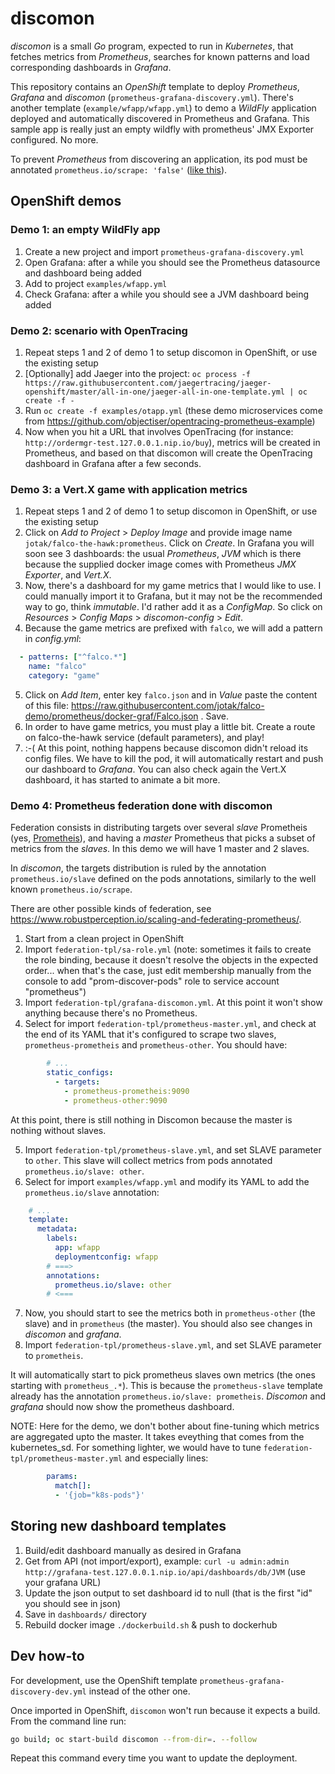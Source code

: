 # discomon

_discomon_ is a small _Go_ program, expected to run in _Kubernetes_, that fetches metrics from _Prometheus_, searches for known patterns and load corresponding dashboards in _Grafana_.

This repository contains an _OpenShift_ template to deploy _Prometheus_, _Grafana_ and _discomon_ (`prometheus-grafana-discovery.yml`).
There's another template (`example/wfapp/wfapp.yml`) to demo a _WildFly_ application deployed and automatically discovered in Prometheus and Grafana. This sample app is really just an empty wildfly with prometheus' JMX Exporter configured. No more.

To prevent _Prometheus_ from discovering an application, its pod must be annotated `prometheus.io/scrape: 'false'` ([like this](https://github.com/jotak/discomon/blob/6c098e27c4cae41021b2551251a6e8e659134f1a/prometheus-grafana-discovery.yml#L163-L164)).

## OpenShift demos

### Demo 1: an empty WildFly app

1. Create a new project and import `prometheus-grafana-discovery.yml`
2. Open Grafana: after a while you should see the Prometheus datasource and dashboard being added
3. Add to project `examples/wfapp.yml`
4. Check Grafana: after a while you should see a JVM dashboard being added

### Demo 2: scenario with OpenTracing

1. Repeat steps 1 and 2 of demo 1 to setup discomon in OpenShift, or use the existing setup
2. [Optionally] add Jaeger into the project: `oc process -f https://raw.githubusercontent.com/jaegertracing/jaeger-openshift/master/all-in-one/jaeger-all-in-one-template.yml | oc create -f -`
3. Run `oc create -f examples/otapp.yml` (these demo microservices come from https://github.com/objectiser/opentracing-prometheus-example)
4. Now when you hit a URL that involves OpenTracing (for instance: `http://ordermgr-test.127.0.0.1.nip.io/buy`), metrics will be created in Prometheus, and based on that discomon will create the OpenTracing dashboard in Grafana after a few seconds.

### Demo 3: a Vert.X game with application metrics

1. Repeat steps 1 and 2 of demo 1 to setup discomon in OpenShift, or use the existing setup
2. Click on _Add to Project_ > _Deploy Image_ and provide image name `jotak/falco-the-hawk:prometheus`. Click on _Create_.
In Grafana you will soon see 3 dashboards: the usual _Prometheus_, _JVM_ which is there because the supplied docker image comes with Prometheus _JMX Exporter_, and _Vert.X_.
3. Now, there's a dashboard for my game metrics that I would like to use. I could manually import it to Grafana, but it may not be the recommended way to go, think _immutable_. I'd rather add it as a _ConfigMap_. So click on _Resources_ > _Config Maps_ > _discomon-config_ > _Edit_.
4. Because the game metrics are prefixed with `falco`, we will add a pattern in _config.yml_:

```yml
  - patterns: ["^falco.*"]
    name: "falco"
    category: "game"
```
5. Click on _Add Item_, enter key `falco.json` and in _Value_ paste the content of this file: https://raw.githubusercontent.com/jotak/falco-demo/prometheus/docker-graf/Falco.json . Save.
6. In order to have game metrics, you must play a little bit. Create a route on falco-the-hawk service (default parameters), and play!
7. :-( At this point, nothing happens because discomon didn't reload its config files. We have to kill the pod, it will automatically restart and push our dashboard to _Grafana_. You can also check again the Vert.X dashboard, it has started to animate a bit more.

### Demo 4: Prometheus federation done with discomon

Federation consists in distributing targets over several _slave_ Prometheis (yes, [Prometheis](https://www.youtube.com/watch?v=B_CDeYrqxjQ&feature=youtu.be)), and having a _master_ Prometheus that picks a subset of metrics from the _slaves_. In this demo we will have 1 master and 2 slaves.

In _discomon_, the targets distribution is ruled by the annotation `prometheus.io/slave` defined on the pods annotations, similarly to the well known `prometheus.io/scrape`.

There are other possible kinds of federation, see https://www.robustperception.io/scaling-and-federating-prometheus/.

1. Start from a clean project in OpenShift
2. Import `federation-tpl/sa-role.yml` (note: sometimes it fails to create the role binding, because it doesn't resolve the objects in the expected order... when that's the case, just edit membership manually from the console to add "prom-discover-pods" role to service account "prometheus")
3. Import `federation-tpl/grafana-discomon.yml`. At this point it won't show anything because there's no Prometheus.
4. Select for import `federation-tpl/prometheus-master.yml`, and check at the end of its YAML that it's configured to scrape two slaves, `prometheus-prometheis` and `prometheus-other`. You should have:

```yml
        # ...
        static_configs:
          - targets:
            - prometheus-prometheis:9090
            - prometheus-other:9090
```

At this point, there is still nothing in Discomon because the master is nothing without slaves.

5. Import `federation-tpl/prometheus-slave.yml`, and set SLAVE parameter to `other`. This slave will collect metrics from pods annotated `prometheus.io/slave: other`.
6. Select for import `examples/wfapp.yml` and modify its YAML to add the `prometheus.io/slave` annotation:

```yml
    # ...
    template:
      metadata:
        labels:
          app: wfapp
          deploymentconfig: wfapp
        # ===>
        annotations:
          prometheus.io/slave: other
        # <===
```

7. Now, you should start to see the metrics both in `prometheus-other` (the slave) and in `prometheus` (the master). You should also see changes in _discomon_ and _grafana_.
8. Import `federation-tpl/prometheus-slave.yml`, and set SLAVE parameter to `prometheis`.

It will automatically start to pick prometheus slaves own metrics (the ones starting with `prometheus_.*`). This is because the `prometheus-slave` template already has the annotation `prometheus.io/slave: prometheis`. _Discomon_ and _grafana_ should now show the prometheus dashboard.

NOTE: Here for the demo, we don't bother about fine-tuning which metrics are aggregated upto the master. It takes eveything that comes from the kubernetes_sd. For something lighter, we would have to tune `federation-tpl/prometheus-master.yml` and especially lines:

```yml
        params:
          match[]:
          - '{job="k8s-pods"}'
```

## Storing new dashboard templates

1. Build/edit dashboard manually as desired in Grafana
2. Get from API (not import/export), example:
    `curl -u admin:admin http://grafana-test.127.0.0.1.nip.io/api/dashboards/db/JVM` (use your grafana URL)
3. Update the json output to set dashboard id to null (that is the first "id" you should see in json)
4. Save in `dashboards/` directory
5. Rebuild docker image `./dockerbuild.sh` & push to dockerhub

## Dev how-to

For development, use the OpenShift template `prometheus-grafana-discovery-dev.yml` instead of the other one.

Once imported in OpenShift, `discomon` won't run because it expects a build. From the command line run:

```bash
go build; oc start-build discomon --from-dir=. --follow
```

Repeat this command every time you want to update the deployment.
